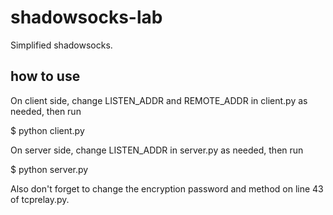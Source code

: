 # shadowsocks-lab

Simplified shadowsocks.

## how to use

On client side, change LISTEN_ADDR and REMOTE_ADDR in client.py as needed, then run

$ python client.py

On server side, change LISTEN_ADDR in server.py as needed, then run

$ python server.py

Also don't forget to change the encryption password and method on line 43 of tcprelay.py.
